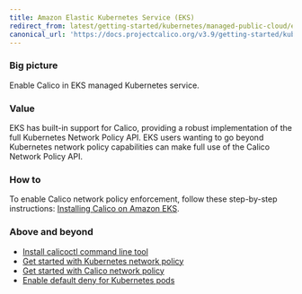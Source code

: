 ```yaml
---
title: Amazon Elastic Kubernetes Service (EKS)
redirect_from: latest/getting-started/kubernetes/managed-public-cloud/eks
canonical_url: 'https://docs.projectcalico.org/v3.9/getting-started/kubernetes/managed-public-cloud/eks'
---
```


### Big picture

Enable Calico in EKS managed Kubernetes service.

### Value

EKS has built-in support for Calico, providing a robust implementation of the full Kubernetes Network Policy API. EKS users wanting to go beyond Kubernetes network policy capabilities can make full use of the Calico Network Policy API.

### How to

To enable Calico network policy enforcement, follow these step-by-step instructions:
[Installing Calico on Amazon EKS](https://docs.aws.amazon.com/eks/latest/userguide/calico.html).

### Above and beyond

- [Install calicoctl command line tool]({{site.url}}/{{page.version}}/getting-started/calicoctl/install)
- [Get started with Kubernetes network policy]({{site.url}}/{{page.version}}/security/kubernetes-network-policy)
- [Get started with Calico network policy]({{site.url}}/{{page.version}}/security/calico-network-policy)
- [Enable default deny for Kubernetes pods]({{site.url}}/{{page.version}}/security/kubernetes-default-deny)
